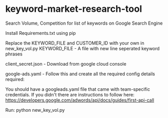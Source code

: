 # keyword-market-research-tool
Search Volume, Competition for list of keywords on Google Search Engine

Install Requirements.txt using pip

Replace the KEYWORD_FILE and CUSTOMER_ID with your own in new_key_vol.py KEYWORD_FILE - A file with new line seperated keyword phrases

client_secret.json - Download from google cloud console

google-ads.yaml - Follow this and create all the required config details required:

You should have a googleads.yaml file that came with team-specific credentials. If you didn't there are instructions to follow here: https://developers.google.com/adwords/api/docs/guides/first-api-call

Run: python new_key_vol.py
